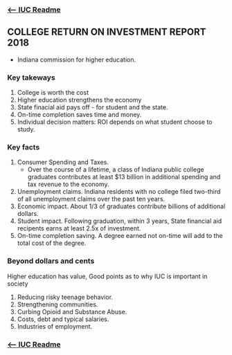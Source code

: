 ### [<-- IUC Readme](./README.md)

## COLLEGE RETURN ON INVESTMENT REPORT 2018
- Indiana commission for higher education.

### Key takeways
1. College is worth the cost
2. Higher education strengthens the economy
3. State finacial aid pays off - for student and the state.
4. On-time completion saves time and money.
5. Individual decision matters: 
ROI depends on what student choose to study.

### Key facts
1. Consumer Spending and Taxes.
   * Over the course of a lifetime, a class of Indiana public college graduates contributes at least $13 billion in 
additional spending and tax revenue to the economy.
2. Unemployment claims.
    Indiana residents with no college filed two-third of all unemployment claims over the past ten years.
3. Economic impact.
    About 1/3 of graduates contribute billions of additional dollars.
4. Student impact.
    Following graduation, within 3 years, State financial aid recipents earns at least 2.5x of investment.
5. On-time completion saving.
    A degree earned not on-time will add to the total cost of the degree. 

### Beyond dollars and cents
Higher education has value, Good points as to why IUC is important in society
1. Reducing risky teenage behavior.
2. Strengthening communities.
3. Curbing Opioid and Substance Abuse.
4. Costs, debt and typical salaries.
5. Industries of employment.

### [<-- IUC Readme](./README.md)
